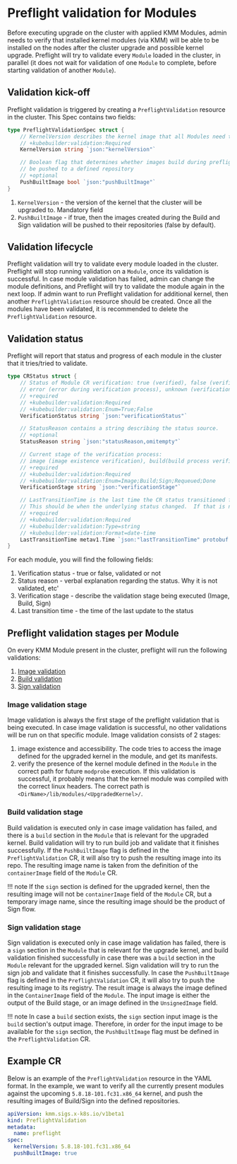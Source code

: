 # Preflight validation for Modules

Before executing upgrade on the cluster with applied KMM Modules, admin needs to verify that installed kernel modules
(via KMM) will be able to be installed on the nodes after the cluster upgrade and possible kernel upgrade. 
Preflight will try to validate every `Module` loaded in the cluster, in parallel (it does not wait for validation of one
`Module` to complete, before starting validation of another `Module`).

## Validation kick-off

Preflight validation is triggered by creating a `PreflightValidation` resource in the cluster. This Spec contains two
fields:
```go
type PreflightValidationSpec struct {
	// KernelVersion describes the kernel image that all Modules need to be checked against.
	// +kubebuilder:validation:Required
	KernelVersion string `json:"kernelVersion"`

	// Boolean flag that determines whether images build during preflight must also
	// be pushed to a defined repository
	// +optional
	PushBuiltImage bool `json:"pushBuiltImage"`
}
```

1. `KernelVersion` - the version of the kernel that the cluster will be upgraded to. Mandatory field
2. `PushBuiltImage` - if true, then the images created during the Build and Sign validation will be pushed to their
   repositories (false by default).

## Validation lifecycle

Preflight validation will try to validate every module loaded in the cluster. Preflight will stop running validation on
a `Module`, once its validation is successful.
In case module validation has failed, admin can change the module definitions, and Preflight will try to validate the
module again in the next loop.
If admin want to run Preflight validation for additional kernel, then another `PreflightValidation` resource should be
created.
Once all the modules have been validated, it is recommended to delete the `PreflightValidation` resource.

## Validation status

Preflight will report that status and progress of each module in the cluster that it tries/tried to validate.

```go
type CRStatus struct {
	// Status of Module CR verification: true (verified), false (verification failed),
	// error (error during verification process), unknown (verification has not started yet)
	// +required
	// +kubebuilder:validation:Required
	// +kubebuilder:validation:Enum=True;False
	VerificationStatus string `json:"verificationStatus"`

	// StatusReason contains a string describing the status source.
	// +optional
	StatusReason string `json:"statusReason,omitempty"`

	// Current stage of the verification process:
	// image (image existence verification), build(build process verification)
	// +required
	// +kubebuilder:validation:Required
	// +kubebuilder:validation:Enum=Image;Build;Sign;Requeued;Done
	VerificationStage string `json:"verificationStage"`

	// LastTransitionTime is the last time the CR status transitioned from one status to another.
	// This should be when the underlying status changed.  If that is not known, then using the time when the API field changed is acceptable.
	// +required
	// +kubebuilder:validation:Required
	// +kubebuilder:validation:Type=string
	// +kubebuilder:validation:Format=date-time
	LastTransitionTime metav1.Time `json:"lastTransitionTime" protobuf:"bytes,4,opt,name=lastTransitionTime"`
}
```

For each module, you will find the following fields:

1. Verification status - true or false, validated or not
2. Status reason - verbal explanation regarding the status. Why it is not validated, etc'
3. Verification stage - describe the validation stage being executed (Image, Build, Sign)
4. Last transition time - the time of the last update to the status

## Preflight validation stages per Module

On every KMM Module present in the cluster, preflight will run the following validations:

1. [Image validation](#Image-validation-stage)
2. [Build validation](#Build-validation-stage)
3. [Sign validation](#Sign-validation-stage)

### Image validation stage

Image validation is always the first stage of the preflight validation that is being executed.
In case image validation is successful, no other validations will be run on that specific module.
Image validation consists of 2 stages:

1. image existence and accessibility. The code tries to access the image defined for the upgraded kernel in the module,
   and get its manifests.
2. verify the presence of the kernel module defined in the `Module` in the correct path for future `modprobe` execution.
   If this validation is successful, it probably means that the kernel module was compiled with the correct linux
   headers.
   The correct path is `<DirName>/lib/modules/<UpgradedKernel>/`.

### Build validation stage

Build validation is executed only in case image validation has failed, and there is a `build` section in the `Module`
that is relevant for the upgraded kernel.
Build validation will try to run build job and validate that it finishes successfully.
If the `PushBuiltImage` flag is defined in the `PreflightValidation` CR, it will also try to push the resulting image
into its repo.
The resulting image name is taken from the definition of the `containerImage` field of the `Module` CR.

!!! note
    If the `sign` section is defined for the upgraded kernel, then the resulting image will not be `containerImage`
    field of the `Module` CR, but a temporary image name, since the resulting image should be the product of Sign flow.

### Sign validation stage

Sign validation is executed only in case image validation has failed, there is a `sign` section in the `Module` that is
relevant for the upgrade kernel, and build validation finished successfully in case there was a `build` section in the
`Module` relevant for the upgraded kernel.
Sign validation will try to run the sign job and validate that it finishes successfully.
In case the `PushBuiltImage` flag is defined in the `PreflightValidation` CR, it will also try to push the resulting
image to its registry.
The result image is always the image defined in the `ContainerImage` field of the `Module`.
The input image is either the output of the Build stage, or an image defined in the `UnsignedImage` field.

!!! note
    In case a `build` section exists, the `sign` section input image is the `build` section's output image.
    Therefore, in order for the input image to be available for the `sign` section, the `PushBuiltImage` flag must be
    defined in the `PreflightValidation` CR.

## Example CR
Below is an example of the `PreflightValidation` resource in the YAML format.
In the example, we want to verify all the currently present modules against the upcoming `5.8.18-101.fc31.x86_64`
kernel, and push the resulting images of Build/Sign into the defined repositories.
```yaml
apiVersion: kmm.sigs.x-k8s.io/v1beta1
kind: PreflightValidation
metadata:
  name: preflight
spec:
  kernelVersion: 5.8.18-101.fc31.x86_64
  pushBuiltImage: true
```
